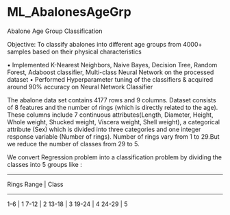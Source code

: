 # ML_AbalonesAgeGrp

Abalone Age Group Classification

Objective: To classify abalones into different age groups from 4000+ samples based on their physical characteristics

• Implemented K-Nearest Neighbors, Naive Bayes, Decision Tree, Random Forest, Adaboost classifier, Multi-class Neural Network on the processed dataset
• Performed Hyperparameter tuning of the classifiers & acquired around 90% accuracy on Neural Network Classifier

The abalone data set contains 4177 rows and 9 columns. Dataset consists of 8 features and the number of rings (which is directly related to the age). These columns include 7 continuous attributes(Length, Diameter, Height, Whole weight, Shucked weight, Viscera weight, Shell weight), a categorical attribute (Sex) which is divided into three categories and one integer response variable (Number of rings). Number of rings vary from 1 to 29.But we reduce the number of
classes from 29 to 5.

We convert Regression problem into a classification problem by dividing the classes into 5 groups like :
________________________
Rings Range  |  Class
________________________
1-6          |  1
7-12         |  2
13-18        |  3
19-24        |  4
24-29        |  5
